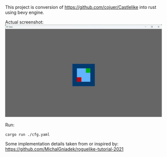 This project is conversion of https://github.com/cojuer/Castlelike into rust using bevy engine.

Actual screenshot:
![Screenshot](screenshot.png)

Run:
```
cargo run ./cfg.yaml
```

Some implementation details taken from or inspired by:
https://github.com/MichalGniadek/roguelike-tutorial-2021